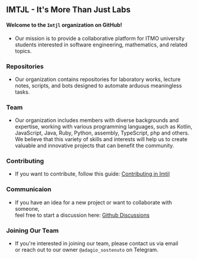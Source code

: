 ## IMTJL - It's More Than Just Labs

#### Welcome to the `Imtjl` organization on GitHub!  
- Our mission is to provide a collaborative platform for ITMO university students interested in software engineering, mathematics, and related topics.   

### Repositories
- Our organization contains repositories for laboratory works, lecture notes, scripts, and bots designed to automate arduous meaningless tasks.

### Team
- Our organization includes members with diverse backgrounds and expertise, working with various programming languages, such as Kotlin, JavaScript, Java, 
Ruby, Python, assembly, TypeScript, php and others. We believe that this variety of skills and interests will help us to create valuable and innovative projects
that can benefit the community.

### Contributing
- If you want to contribute, follow this guide: [Contributing in Imtjl](https://github.com/Imtjl/.github/CONTRIBUTING.md)

### Communicaion
- If you have an idea for a new project or want to collaborate with someone,   
feel free to start a discussion here: [Github Discussions](https://github.com/orgs/Imtjl/discussions)  

### Joining Our Team
- If you're interested in joining our team, please contact us via email  
or reach out to our owner `@adagio_sostenuto` on Telegram.
